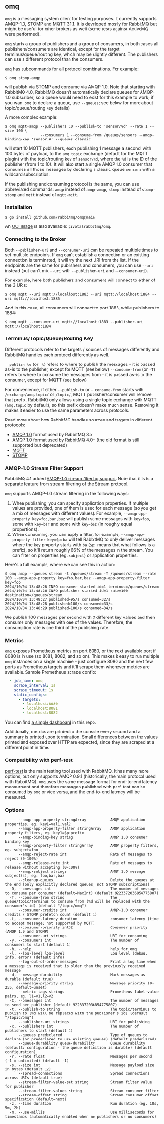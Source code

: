 ## omq

`omq` is a messaging system client for testing purposes. It currently supports AMQP-1.0, STOMP and MQTT 3.1.1.
It is developed mostly for RabbitMQ but might be useful for other brokers as well (some tests against ActiveMQ
were performed).

`omq` starts a group of publishers and a group of consumers, in both cases all publishers/consumers are identical,
except for the target terminus/queue/routing key, which may be slightly different. The publishers can use
a different protocol than the consumers.

`omq` has subcommands for all protocol combinations. For example:
```shell
$ omq stomp-amqp
```
will publish via STOMP and consume via AMQP 1.0. Note that starting with RabbitMQ 4.0, RabbitMQ doesn't automatically
declare queues for AMQP-1.0 subscriber, so a queue would need to exist for this example to work; if you want `omq` to
declare a queue, use `--queues`; see below for more about topic/queue/routing key details).

A more complex example:
```shell
$ omq mqtt-amqp --publishers 10 --publish-to 'sensor/%d' --rate 1 --size 100 \
                --consumers 1 --consume-from /queues/sensors --amqp-binding-key 'sensor.#' --queues classic
```
will start 10 MQTT publishers, each publishing 1 message a second, with 100 bytes of payload, to the `amq.topic` exchange (default for the MQTT plugin)
with the topic/routing key of `sensor/%d`, where the `%d` is the ID of the publisher (from 1 to 10). It will also start a single AMQP 1.0 consumer that
consumes all those messages by declaring a classic queue `sensors` with a wildcard subscription.

If the publishing and consuming protocol is the same, you can use abbreviated commands: `amqp` instead of `amqp-amqp`, `stomp` instead of `stomp-stomp`
and `mqtt` instead of `mqtt-mqtt`.

### Installation

```shell
$ go install github.com/rabbitmq/omq@main
```

An [OCI image](https://hub.docker.com/r/pivotalrabbitmq/omq/tags) is also available: `pivotalrabbitmq/omq`.

### Connecting to the Broker

Both `--publisher-uri` and `--consumer-uri` can be repeated multiple times to set multiple
endpoints. If `omq` can't establish a connection or an existing connection is terminated,
it will try the next URI from the list. If the endpoints are the same for publishers and consumers,
you can use `--uri` instead (but can't mix `--uri` with `--publisher-uri` and `--consumer-uri`).

For example, here both publishers and consumers will connect to either of the 3 URIs:
```shell
$ omq mqtt --uri mqtt://localhost:1883 --uri mqtt://localhost:1884 --uri mqtt://localhost:1885
```

And in this case, all consumers will connect to port 1883, while publishers to 1884:

```shell
$ omq mqtt --consumer-uri mqtt://localhost:1883 --publisher-uri mqtt://localhost:1884
```

### Terminus/Topic/Queue/Routing Key

Different protocols refer to the targets / sources of messages differently and RabbitMQ handles each protocol differently as well.

`--publish-to` (or `-t`) refers to where to publish the messages - it is passed as-is to the publisher, except for MQTT (see below)
`--consume-from` (or `-T`) refers to where to consume the messages from - it is passed as-is to the consumer, except for MQTT (see below)

For convenience, if either `--publish-to` or `--consume-from` starts with `/exchange/amq.topic/` or `/topic/`, MQTT publisher/consumer
will remove that prefix. RabbitMQ only allows using a single topic exchange with MQTT (`amq.topic` by default), so this prefix doesn't make
much sense. Removing it makes it easier to use the same parameters across protocols.

Read more about how RabbitMQ handles sources and targets in different protocols:
* [AMQP 1.0](https://www.rabbitmq.com/docs/amqp#address-v1) format used by RabbitMQ 3.x
* [AMQP 1.0](https://www.rabbitmq.com/docs/amqp#address-v2) format used by RabbitMQ 4.0+ (the old format is still supported but deprecated)
* [MQTT](https://www.rabbitmq.com/docs/mqtt#topic-level-separator-and-wildcards)
* [STOMP](https://www.rabbitmq.com/docs/stomp#d)

### AMQP-1.0 Stream Filter Support

RabbitMQ 4.1 added [AMQP-1.0 stream filtering support](https://github.com/rabbitmq/rabbitmq-server/pull/12415).
Note that this is a separate feature from stream filtering of the Stream protocol.

`omq` supports AMQP-1.0 stream filtering in the following ways:
1. When publishing, you can specify application properties. If multiple values are provided, one of them is used for each message
   (so you get a mix of messages with different values). For example, `--amqp-app-property key=foo,bar,baz` will publish some messages
   with `key=foo`, some with `key=bar` and some with `key=baz` (in roughly equal proportions).
2. When consuming, you can apply a filter, for example, `--amqp-app-property-filter key=$p:ba` will tell RabbitMQ to only deliver
   messages where the `key` property starts with `ba` (`$p:` means that what follows is a prefix), so it'll return roughly 66%
   of the messages in the stream. You can filter on properties (eg. `subject`) or application properties.

Here's a full example, where we can see this in action:
```shell
$ omq amqp --queues stream -t /queues/stream -T /queues/stream --rate 100 --amqp-app-property key=foo,bar,baz --amqp-app-property-filter key=foo
2024/10/04 13:48:26 INFO consumer started id=1 terminus=/queues/stream
2024/10/04 13:48:26 INFO publisher started id=1 rate=100 destination=/queues/stream
2024/10/04 13:48:27 published=95/s consumed=32/s
2024/10/04 13:48:28 published=100/s consumed=33/s
2024/10/04 13:48:29 published=100/s consumed=34/s
```

We publish 100 messages per second with 3 different key values and then consume only messages with one of the values. Therefore, the consumption
rate is one third of the publishing rate.

### Metrics

`omq` exposes Prometheus metrics on port 8080, or the next available port if 8080 is in use (so 8081, 8082, and so on). This makes it easy to run multiple
`omq` instances on a single machine - just configure 8080 and the next few ports as Prometheus targets and it'll scrape them whenever metrics are available.
Sample Prometheus scrape config:
```yaml
  - job_name: omq
    scrape_interval: 1s
    scrape_timeout: 1s
    static_configs:
      - targets:
        - localhost:8080
        - localhost:8081
        - localhost:8082
```

You can find [a simple dashboard](./dashboard/OMQ-Grafana.json) in this repo.

Additionally, metrics are printed to the console every second and a summary is printed upon termination.
Small differences between the values printed and exposed over HTTP are expected, since they are scraped
at a different point in time.

### Compatibility with perf-test

[perf-test](https://perftest.rabbitmq.com/) is the main testing tool used with RabbitMQ. It has many more options, but only supports AMQP 0.9.1
(historically, the main protocol used with RabbitMQ). `omq` uses the same message format for end-to-end latency measurment and therefore
messages published with perf-test can be consumed by `omq` or vice versa, and the end-to-end latency will be measured.

### Options

```
      --amqp-app-property stringArray           AMQP application properties, eg. key1=val1,val2
      --amqp-app-property-filter stringArray    AMQP application property filters, eg. key1=$p:prefix
      --amqp-binding-key string                 AMQP 1.0 consumer binding key
      --amqp-property-filter stringArray        AMQP property filters, eg. subject=foo
      --amqp-reject-rate int                    Rate of messages to reject (0-100%)
      --amqp-release-rate int                   Rate of messages to release without accepting (0-100%)
      --amqp-subject strings                    AMQP 1.0 message subject(s), eg. foo,bar,baz
      --cleanup-queues                          Delete the queues at the end (only explicitly declared queues, not STOMP subscriptions)
  -D, --cmessages int                           The number of messages to consume per consumer (default=MaxInt) (default 9223372036854775807)
  -T, --consume-from string                     The queue/topic/terminus to consume from (%d will be replaced with the consumer's id) (default "/topic/omq")
      --consumer-credits int                    AMQP-1.0 consumer credits / STOMP prefetch count (default 1)
  -L, --consumer-latency duration               consumer latency (time to accept message; not supported by MQTT)
      --consumer-priority int32                 Consumer priority (AMQP 1.0 and STOMP)
      --consumer-uri strings                    URI for consuming
  -y, --consumers int                           The number of consumers to start (default 1)
  -h, --help                                    help for omq
  -l, --log-level log-level                     Log level (debug, info, error) (default info)
      --log-out-of-order-messages               Print a log line when a message is received that is older than the previously received message
  -d, --message-durability                      Mark messages as durable (default true)
      --message-priority string                 Message priority (0-255, default=unset)
      --metric-tags strings                     Prometheus label-value pairs, eg. l1=v1,l2=v2
  -C, --pmessages int                           The number of messages to send per publisher (default 9223372036854775807)
  -t, --publish-to string                       The topic/terminus to publish to (%d will be replaced with the publisher's id) (default "/topic/omq")
      --publisher-uri strings                   URI for publishing
  -x, --publishers int                          The number of publishers to start (default 1)
      --queues predeclared                      Type of queues to declare (or predeclared to use existing queues) (default predeclared)
      --queue-durability queue-durability       Queue durability (default: configuration - the queue definition is durable) (default configuration)
  -r, --rate float                              Messages per second (-1 = unlimited) (default -1)
  -s, --size int                                Message payload size in bytes (default 12)
      --spread-connections                      Spread connections across URIs (default true)
      --stream-filter-value-set string          Stream filter value for publisher
      --stream-filter-values string             Stream consumer filter
      --stream-offset string                    Stream consumer offset specification (default=next)
  -z, --time duration                           Run duration (eg. 10s, 5m, 2h)
  -m, --use-millis                              Use milliseconds for timestamps (automatically enabled when no publishers or no consumers)
```
